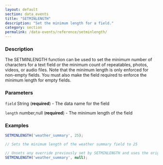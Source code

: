 ```yaml
---
layout: default
section: data_events
title: "SETMINLENGTH"
description: "Set the minimum length for a field."
category: section
permalink: /data-events/reference/setminlength/
---
```


### Description

The SETMINLENGTH function can be used to set the minimum number of characters for a text field or the minimum count of repeatables, photos, videos, or audio files. Note that the minimum length is only enforced for non-empty fields. You must also make the field required to enforce the minimum length for empty fields.

### Parameters

`field` String (__required__) - The data name for the field

`length` number,null (__required__) - The minimum length of the field

### Examples

```js
SETMINLENGTH('weather_summary', 25);

// Sets the minimum length of the weather summary field to 25
```


```js
// Unsets any override previously set by SETMINLENGTH and uses the original setting from the form schema
SETMINLENGTH('weather_summary', null);
```